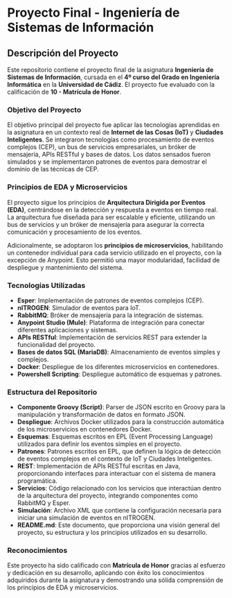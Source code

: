 # Proyecto Final - Ingeniería de Sistemas de Información

## Descripción del Proyecto

Este repositorio contiene el proyecto final de la asignatura **Ingeniería de Sistemas de Información**, cursada en el **4º curso del Grado en Ingeniería Informática** en la **Universidad de Cádiz**. El proyecto fue evaluado con la calificación de **10 - Matrícula de Honor**.

### Objetivo del Proyecto

El objetivo principal del proyecto fue aplicar las tecnologías aprendidas en la asignatura en un contexto real de **Internet de las Cosas (IoT)** y **Ciudades Inteligentes**. Se integraron tecnologías como procesamiento de eventos complejos (CEP), un bus de servicios empresariales, un bróker de mensajería, APIs RESTful y bases de datos. Los datos sensados fueron simulados y se implementaron patrones de eventos para demostrar el dominio de las técnicas de CEP.

### Principios de EDA y Microservicios

El proyecto sigue los principios de **Arquitectura Dirigida por Eventos (EDA)**, centrándose en la detección y respuesta a eventos en tiempo real. La arquitectura fue diseñada para ser escalable y eficiente, utilizando un bus de servicios y un bróker de mensajería para asegurar la correcta comunicación y procesamiento de los eventos.

Adicionalmente, se adoptaron los **principios de microservicios**, habilitando un contenedor individual para cada servicio utilizado en el proyecto, con la excepción de Anypoint. Esto permitió una mayor modularidad, facilidad de despliegue y mantenimiento del sistema.

### Tecnologías Utilizadas

- **Esper**: Implementación de patrones de eventos complejos (CEP).
- **nITROGEN**: Simulador de eventos para IoT.
- **RabbitMQ**: Bróker de mensajería para la integración de sistemas.
- **Anypoint Studio (Mule)**: Plataforma de integración para conectar diferentes aplicaciones y sistemas.
- **APIs RESTful**: Implementación de servicios REST para extender la funcionalidad del proyecto.
- **Bases de datos SQL (MariaDB)**: Almacenamiento de eventos simples y complejos.
- **Docker**: Despliegue de los diferentes microservicios en contenedores.
- **Powershell Scripting**: Despliegue automático de esquemas y patrones.

### Estructura del Repositorio

- **Componente Groovy (Script)**: Parser de JSON escrito en Groovy para la manipulación y transformación de datos en formato JSON.
- **Despliegue**: Archivos Docker utilizados para la construcción automática de los microservicios en contenedores Docker.
- **Esquemas**: Esquemas escritos en EPL (Event Processing Language) utilizados para definir los eventos simples en el proyecto.
- **Patrones**: Patrones escritos en EPL, que definen la lógica de detección de eventos complejos en el contexto de IoT y Ciudades Inteligentes.
- **REST**: Implementación de APIs RESTful escritas en Java, proporcionando interfaces para interactuar con el sistema de manera programática.
- **Servicios**: Código relacionado con los servicios que interactúan dentro de la arquitectura del proyecto, integrando componentes como RabbitMQ y Esper.
- **Simulación**: Archivo XML que contiene la configuración necesaria para iniciar una simulación de eventos en nITROGEN.
- **README.md**: Este documento, que proporciona una visión general del proyecto, su estructura y los principios utilizados en su desarrollo.

### Reconocimientos

Este proyecto ha sido calificado con **Matrícula de Honor** gracias al esfuerzo y dedicación en su desarrollo, aplicando con éxito los conocimientos adquiridos durante la asignatura y demostrando una sólida comprensión de los principios de EDA y microservicios.

